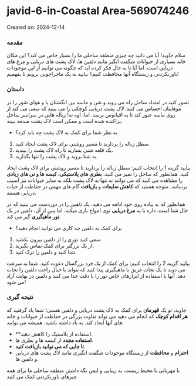 # javid-6-in-Coastal Area-569074246

Created on: 2024-12-14

### مقدمه
سلام جاوید! آیا می دانید چه چیزی منطقه ساحلی ما را بسیار خاص می کند؟ این مکان خانه بسیاری از حیوانات شگفت انگیز مانند دلفین ها، لاک پشت های دریایی و مرغ های دریایی است. اما آیا تا به حال فکر کرده اید که چگونه می توانیم از این موجودات باورنکردنی و زیستگاه آنها محافظت کنیم؟ بیایید به یک ماجراجویی برویم تا بفهمیم!

### داستان
تصور کنید در امتداد ساحل راه می روید و شن و ماسه بین انگشتان پا و هوای شور را در موهایتان احساس می کنید. *لاک پشت دریایی* کوچکی را می بینید که سعی می کند از روی ماسه عبور کند تا به اقیانوس برسد. اما، اوه نه! زباله هایی در سراسر ساحل پراکنده شده است و ممکن است لاک پشت صدمه ببیند. 
* به نظر شما برای کمک به لاک پشت چه باید کرد؟
1. سطل زباله را بردارید تا مسیر روشنی برای لاک پشت ایجاد کنید.
2. یک قلعه شنی بسازید تا راه لاک پشت را ببندید.
3. به شنا بروید و لاک پشت را تنها بگذارید.

بیایید گزینه 1 را انتخاب کنیم: سطل زباله را بردارید تا مسیر روشنی برای لاک پشت ایجاد کنید. همانطور که ساحل را تمیز می کنید، **بطری های پلاستیکی، کیسه ها و نی های زیادی** را مشاهده می کنید که می توانند نه تنها به لاک پشت بلکه به سایر حیوانات نیز آسیب برسانند. متوجه هستید که **کاهش ضایعات** و **بازیافت** گام های مهمی در حفاظت از حیات دریایی هستند.

همانطور که به پیاده روی خود ادامه می دهید، یک *دلفین* را در دوردست می بینید که در حال شنا است. داره با یه **مرغ دریایی** توی امواج بازی میکنه. اما پس از آن، دلفین در یک **تور ماهیگیری** گیر می کند. 
* برای کمک به دلفین چه کاری می توانید انجام دهید؟
1. سعی کنید توری را از دلفین بیرون بکشید.
2. از یک بزرگتر برای کمک تماس بگیرید.
3. شنا کنید و دلفین را ترک کنید.

بیایید گزینه 2 را انتخاب کنیم: برای کمک از یک فرد بزرگسال دعوت کنید. شما به سرعت می دوید تا یک نجات غریق یا ماهیگیری پیدا کنید که بتواند با خیال راحت دلفین را نجات دهد. آنها با استفاده از ابزارهای خاص تور را با دقت جدا می کنند و دلفین در نهایت آزاد می شود!

### نتیجه گیری
جاوید، تو یک **قهرمان** برای کمک به لاک پشت دریایی و دلفین هستی! شما یاد گرفتید که **هر اقدام کوچک** که انجام می دهید می تواند تفاوت بزرگی در حفاظت از حیوانات و خانه های آنها ایجاد کند. به یاد داشته باشید، همیشه می توانید:
* **استفاده از پلاستیک را کاهش دهید.
* **استفاده مجدد** از کیسه ها و بطری ها.
* **تا جایی که می توانید بازیافت کنید**.
* **احترام** و **محافظت** از زیستگاه موجودات شگفت انگیزی مانند لاک پشت های دریایی و دلفین ها.

با مهربانی با محیط زیست، به زیبایی و ایمن نگه داشتن منطقه ساحلی ما برای همه چیزهای باورنکردنی کمک می کنید.